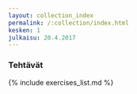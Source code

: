 ```yaml
---
layout: collection_index
permalink: /:collection/index.html
kesken: 1
julkaisu: 20.4.2017
---
```



### Tehtävät


{% include exercises_list.md %}
